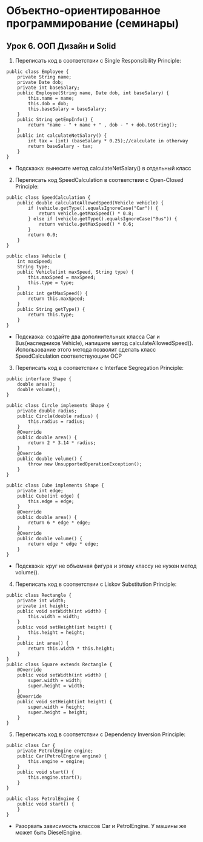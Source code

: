 # Объектно-ориентированное программирование (семинары)
## Урок 6. ООП Дизайн и Solid

1. Переписать код в соответствии с Single Responsibility Principle:
```
public class Employee {
    private String name;
    private Date dob;
    private int baseSalary;
    public Employee(String name, Date dob, int baseSalary) {
        this.name = name;
        this.dob = dob;
        this.baseSalary = baseSalary;
    }
    public String getEmpInfo() {
        return "name - " + name + " , dob - " + dob.toString();
    }
    public int calculateNetSalary() {
        int tax = (int) (baseSalary * 0.25);//calculate in otherway
        return baseSalary - tax;
    }
}
```
* Подсказка: вынесите метод calculateNetSalary() в отдельный класс

2. Переписать код SpeedCalculation в соответствии с Open-Closed Principle:
```
public class SpeedCalculation {
    public double calculateAllowedSpeed(Vehicle vehicle) {
        if (vehicle.getType().equalsIgnoreCase("Car")) {
            return vehicle.getMaxSpeed() * 0.8;
        } else if (vehicle.getType().equalsIgnoreCase("Bus")) {
            return vehicle.getMaxSpeed() * 0.6;
        }
        return 0.0;
    }
}

public class Vehicle {
    int maxSpeed;
    String type;
    public Vehicle(int maxSpeed, String type) {
        this.maxSpeed = maxSpeed;
        this.type = type;
    }
    public int getMaxSpeed() {
        return this.maxSpeed;
    }
    public String getType() {
        return this.type;
    }
}
```
* Подсказка: создайте два дополнительных класса Car и Bus(наследников Vehicle),
напишите метод calculateAllowedSpeed(). Использование этого метода позволит 
сделать класс SpeedCalculation соответствующим OCP

3. Переписать код в соответствии с Interface Segregation Principle:
```
public interface Shape {
    double area();
    double volume();
}

public class Circle implements Shape {
    private double radius;
    public Circle(double radius) {
        this.radius = radius;
    }
    @Override
    public double area() {
        return 2 * 3.14 * radius;
    }
    @Override
    public double volume() {
        throw new UnsupportedOperationException();
    }
}

public class Cube implements Shape {
    private int edge;
    public Cube(int edge) {
        this.edge = edge;
    }
    @Override
    public double area() {
        return 6 * edge * edge;
    }
    @Override
    public double volume() {
        return edge * edge * edge;
    }
}
```
* Подсказка: круг не объемная фигура и этому классу не нужен метод volume().

4. Переписать код в соответствии с Liskov Substitution Principle:
```
public class Rectangle {
    private int width;
    private int height;
    public void setWidth(int width) {
        this.width = width;
    }
    public void setHeight(int height) {
        this.height = height;
    }
    public int area() {
        return this.width * this.height;
    }
}
public class Square extends Rectangle {
    @Override
    public void setWidth(int width) {
        super.width = width;
        super.height = width;
    }
    @Override
    public void setHeight(int height) {
        super.width = height;
        super.height = height;
    }
}
```

5. Переписать код в соответствии с Dependency Inversion Principle:
```
public class Car {
    private PetrolEngine engine;
    public Car(PetrolEngine engine) {
        this.engine = engine;
    }
    public void start() {
        this.engine.start();
    }
}

public class PetrolEngine {
    public void start() {
    }
}
```
* Разорвать зависимость классов Car и PetrolEngine. У машины же может 
быть DieselEngine.